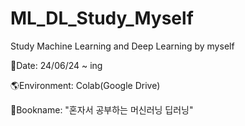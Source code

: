 # ML_DL_Study_Myself
Study Machine Learning and Deep Learning by myself


🚩Date: 24/06/24 ~ ing

🌎Environment: Colab(Google Drive)

📒Bookname: "혼자서 공부하는 머신러닝 딥러닝"
